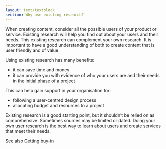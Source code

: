 ```yaml
---
layout: text/textblock
section: Why use existing research?
---
```

When creating content, consider all the possible users of your product or service. Existing research will help you find out about your users and their needs. This existing research can complement your own research. It is important to have a good understanding of both to create content that is user friendly and of value.

Using existing research has many benefits:
- it can save time and money 
- it can provide you with evidence of who your users are and their needs in the initial phase of a project

This can help gain support in your organisation for:
- following a user-centred design process
- allocating budget and resources to a project

Existing research is a good starting point, but it shouldn’t be relied on as comprehensive.  Sometimes sources may be limited or dated. Doing your own user research is the best way to learn about users and create services that meet their needs.

See also [Getting buy-in](/content-strategy/getting-buy-in/)
